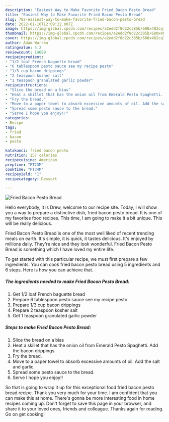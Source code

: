 ```yaml
---
description: "Easiest Way to Make Favorite Fried Bacon Pesto Bread"
title: "Easiest Way to Make Favorite Fried Bacon Pesto Bread"
slug: 782-easiest-way-to-make-favorite-fried-bacon-pesto-bread
date: 2022-01-10T12:09:22.007Z
image: https://img-global.cpcdn.com/recipes/a2edd2f8d22c385b/680x482cq70/fried-bacon-pesto-bread-recipe-main-photo.jpg
thumbnail: https://img-global.cpcdn.com/recipes/a2edd2f8d22c385b/680x482cq70/fried-bacon-pesto-bread-recipe-main-photo.jpg
cover: https://img-global.cpcdn.com/recipes/a2edd2f8d22c385b/680x482cq70/fried-bacon-pesto-bread-recipe-main-photo.jpg
author: Adam Warren
ratingvalue: 4.2
reviewcount: 14689
recipeingredient:
- "1/2 loaf French baguette bread"
- "6 tablespoon pesto sauce see my recipe pesto"
- "1/3 cup bacon drippings"
- "2 teaspoon kosher salt"
- "1 teaspoon granulated garlic powder"
recipeinstructions:
- "Slice the bread on a bias"
- "Heat a skillet that has the onion oil from Emerald Pesto Spaghetti. Add the bacon drippings."
- "Fry the bread."
- "Move to a paper towel to absorb excessive amounts of oil. Add the salt and garlic."
- "Spread some pesto sauce to the bread."
- "Serve I hope you enjoy!!"
categories:
- Recipe
tags:
- fried
- bacon
- pesto

katakunci: fried bacon pesto 
nutrition: 157 calories
recipecuisine: American
preptime: "PT23M"
cooktime: "PT34M"
recipeyield: "1"
recipecategory: Dessert

---
```



![Fried Bacon Pesto Bread](https://img-global.cpcdn.com/recipes/a2edd2f8d22c385b/680x482cq70/fried-bacon-pesto-bread-recipe-main-photo.jpg)

Hello everybody, it is Drew, welcome to our recipe site. Today, I will show you a way to prepare a distinctive dish, fried bacon pesto bread. It is one of my favorites food recipes. This time, I am going to make it a bit unique. This will be really delicious.



Fried Bacon Pesto Bread is one of the most well liked of recent trending meals on earth. It's simple, it is quick, it tastes delicious. It's enjoyed by millions daily. They're nice and they look wonderful. Fried Bacon Pesto Bread is something which I have loved my entire life.


To get started with this particular recipe, we must first prepare a few ingredients. You can cook fried bacon pesto bread using 5 ingredients and 6 steps. Here is how you can achieve that.

<!--inarticleads1-->

##### The ingredients needed to make Fried Bacon Pesto Bread:

1. Get 1/2 loaf French baguette bread
1. Prepare 6 tablespoon pesto sauce see my recipe pesto
1. Prepare 1/3 cup bacon drippings
1. Prepare 2 teaspoon kosher salt
1. Get 1 teaspoon granulated garlic powder




<!--inarticleads2-->

##### Steps to make Fried Bacon Pesto Bread:

1. Slice the bread on a bias
1. Heat a skillet that has the onion oil from Emerald Pesto Spaghetti. Add the bacon drippings.
1. Fry the bread.
1. Move to a paper towel to absorb excessive amounts of oil. Add the salt and garlic.
1. Spread some pesto sauce to the bread.
1. Serve I hope you enjoy!!




So that is going to wrap it up for this exceptional food fried bacon pesto bread recipe. Thank you very much for your time. I am confident that you can make this at home. There's gonna be more interesting food in home recipes coming up. Don't forget to save this page in your browser, and share it to your loved ones, friends and colleague. Thanks again for reading. Go on get cooking!
